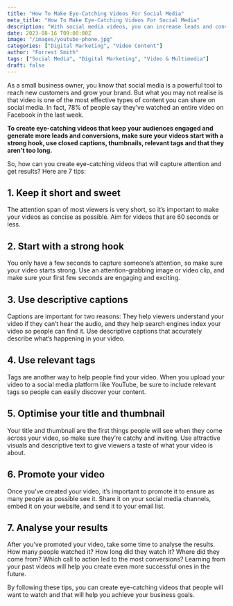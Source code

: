 ```yaml
---
title: "How To Make Eye-Catching Videos For Social Media"
meta_title: "How To Make Eye-Catching Videos For Social Media"
description: "With social media videos, you can increase leads and conversions, and effectively capture your target audience and drive engagement. Here are some ways to create engaging videos on social media."
date: 2023-08-16 T09:00:00Z
image: "/images/youtube-phone.jpg"
categories: ["Digital Marketing", "Video Content"]
author: "Forrest Smith"
tags: ["Social Media", "Digital Marketing", "Video & Multimedia"]
draft: false
---
```


As a small business owner, you know that social media is a powerful tool to reach new customers and grow your brand. But what you may not realise is that video is one of the most effective types of content you can share on social media. In fact, 78% of people say they’ve watched an entire video on Facebook in the last week.

**To create eye-catching videos that keep your audiences engaged and generate more leads and conversions, make sure your videos start with a strong hook, use closed captions, thumbnails,  relevant tags and that they aren't too long.**

So, how can you create eye-catching videos that will capture attention and get results? Here are 7 tips:

## 1. Keep it short and sweet

The attention span of most viewers is very short, so it’s important to make your videos as concise as possible. Aim for videos that are 60 seconds or less.

## 2. Start with a strong hook

You only have a few seconds to capture someone’s attention, so make sure your video starts strong. Use an attention-grabbing image or video clip, and make sure your first few seconds are engaging and exciting.

## 3. Use descriptive captions

Captions are important for two reasons: They help viewers understand your video if they can’t hear the audio, and they help search engines index your video so people can find it. Use descriptive captions that accurately describe what’s happening in your video.

## 4. Use relevant tags

Tags are another way to help people find your video. When you upload your video to a social media platform like YouTube, be sure to include relevant tags so people can easily discover your content.

## 5. Optimise your title and thumbnail

Your title and thumbnail are the first things people will see when they come across your video, so make sure they’re catchy and inviting. Use attractive visuals and descriptive text to give viewers a taste of what your video is about.

## 6. Promote your video

Once you’ve created your video, it’s important to promote it to ensure as many people as possible see it. Share it on your social media channels, embed it on your website, and send it to your email list.

## 7. Analyse your results

After you’ve promoted your video, take some time to analyse the results. How many people watched it? How long did they watch it? Where did they come from? Which call to action led to the most conversions? Learning from your past videos will help you create even more successful ones in the future.

By following these tips, you can create eye-catching videos that people will want to watch and that will help you achieve your business goals.